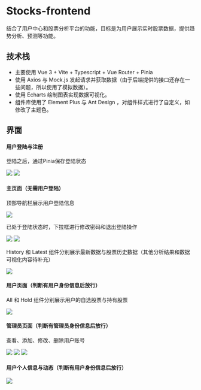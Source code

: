 # Stocks-frontend

结合了用户中心和股票分析平台的功能，目标是为用户展示实时股票数据，提供趋势分析、预测等功能。

## 技术栈

- 主要使用  Vue 3 + Vite + Typescript + Vue Router + Pinia
- 使用 Axios 与 Mock.js 发起请求并获取数据（由于后端提供的接口还存在一些问题，所以使用了模拟数据）。
- 使用 Echarts 绘制图表实现数据可视化。
- 组件库使用了 Element Plus 与 Ant Design ，对组件样式进行了自定义，如修改了主题色。

## 界面

#### 用户登陆与注册

登陆之后，通过Pinia保存登陆状态

<img src="/README/login.png">
<img src="/README/register.png">

#### 主页面（无需用户登陆）

顶部导航栏展示用户登陆信息

<img src="/README/dashboard-nouser.png">

已处于登陆状态时，下拉框进行修改密码和退出登陆操作

<img src="/README/dashboard-user.png">

<img src="/README/dashboard-fix-password.png">

History 和 Latest 组件分别展示最新数据与股票历史数据（其他分析结果和数据可视化内容待补充）

<img src="/README/dashboard-history-data.png">

#### 用户页面（判断有用户身份信息后放行）

All 和 Hold 组件分别展示用户的自选股票与持有股票

<img src="/README/mystocks.png">

#### 管理员页面（判断有管理员身份信息后放行）

查看、添加、修改、删除用户账号

<img src="/README/management.png">

<img src="/README/management-add.png">

<img src="/README/management-edit.png">

#### 用户个人信息与动态（判断有用户身份信息后放行）

<img src="/README/profile.png">

